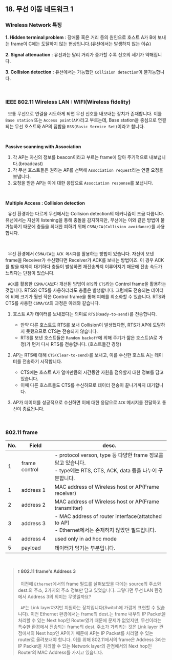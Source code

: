 ## 18. 무선 이동 네트워크 1

### Wireless Network 특징

**1. Hidden terminal problem** : 장애물 혹은 거리 등의 원인으로 호스트 A가 B에 보내는 frame이 C에는 도달하지 않는 현상입니다.(유선에서는 발생하지 않는 이슈)

**2. Signal attenuation** : 유선과는 달리 거리가 증가할 수록 신호의 세기가 약해집니다.

**3. Collision detection** : 유선에서는 가능했던 `Collision detection`이 불가능합니다.

<br>

### IEEE 802.11 Wireless LAN : WIFI(Wireless fidelity)

&nbsp;&nbsp;보통 무선으로 연결을 시도하게 되면 무선 신호를 내보내는 장치가 존재합니다. 이를 `Base station` 또는 `Access point(AP)`라고 부르는데, Base station을 중심으로 연결되는 무선 호스트와 AP의 집합을 `BSS(Basic Service Set)`이라고 합니다.

<br>

**Passive scanning with Association**

1. 각 AP는 자신의 정보를 beacon이라고 부르는 frame에 담아 주기적으로 내보냅니다.(broadcast)
2. 각 무선 호스트들은 원하는 AP를 선택해 `Association request`라는 연결 요청을 보냅니다.
3. 요청을 받은 AP는 이에 대한 응답으로 `Association response`를 보냅니다.

<br>

**Multiple Access : Collision detection**

&nbsp;&nbsp;유선 환경과는 다르게 무선에서는 Collision detection의 메커니즘이 조금 다릅니다. 유선에서는 자신이 listening을 통해 충돌을 감지하지만, 무선에는 이와 같은 방법이 불가능하기 때문에 충돌을 최대한 피하기 위해 `CSMA/CA(Collision avoidance)`를 사용합니다.

<br>

&nbsp;&nbsp;무선 환경에서 `CSMA/CA`는 `ACK 메시지`를 활용하는 방법이 있습니다. 자신이 보낸 frame을 Receiver가 수신했다면 Receiver가 ACK를 보내는 방법이죠. 이 경우 ACK를 받을 때까지 대기하다 충돌이 발생하면 재전송까지 이루어지기 때문에 전송 속도가 느리다는 단점이 있습니다.

&nbsp;&nbsp;`ACK`를 활용한 `CSMA/CA`보다 개선된 방법이 `RTS`와 `CTS`라는 Control frame을 활용하는 것입니다. RTS와 CTS를 사용하더라도 충돌은 발생합니다. 그럼에도 전송되는 데이터에 비해 크기가 훨씬 작은 Control frame을 통해 피해를 최소화할 수 있습니다. RTS와 CTS를 사용한 `CSMA/CA`의 과정은 아래와 같습니다.


1. 호스트 A가 데이터를 보내겠다는 의미로 `RTS(Ready-to-send)`를 전송합니다.

    - 만약 다른 호스트도 RTS를 보내 Collision이 발생했다면, RTS가 AP에 도달하지 못했으므로 CTS는 전송되지 않습니다.
    - RTS를 보낸 호스트들은 `Random backoff`에 의해 주기가 짧은 호스트(A로 가정)가 먼저 다시 RTS를 전송합니다. (호스트들간 경쟁)

2. AP는 RTS에 대해 `CTS(Clear-to-send)`를 보내고, 이를 수신한 호스트 A는 데이터를 전송하기 시작합니다.
    - CTS에는 호스트 A가 얼마만큼의 시간동안 자원을 점유할지 대한 정보를 담고 있습니다.
    - 이때 다른 호스트들도 CTS를 수신하므로 데이터 전송이 끝나기까지 대기합니다.

3. AP가 데이터를 성공적으로 수신하면 이에 대한 응답으로 `ACK` 메시지를 전달하고 통신이 종료됩니다.

<br>

### 802.11 frame

| No. | Field | desc. |
| --- | --- | --- |
| 1 | frame control | - protocol verson, type 등 다양한 frame 정보를 담고 있습니다. <br> - type에는 RTS, CTS, ACK, data 등을 나누어 구분합니다. |
| 1 | address 1 | MAC address of Wireless host or AP(Frame receiver) |
| 2 | address 2 | MAC address of Wireless host or AP(Frame transmitter) |
| 3 | address 3 | - MAC address of router interface(attatched to AP) <br> - Ethernet에서는 존재하지 않았던 필드입니다. |
| 4 | address 4 | used only in ad hoc mode |
| 5 | payload | 데이터가 담기는 부분입니다. |

<br>

> ❗ **802.11 frame's Address 3**
>
> &nbsp;&nbsp;이전에 `Ethernet`에서의 frame 필드를 살펴보았을 때에는 source의 주소와 dest.의 주소, 2가지의 주소 정보만 담고 있었습니다. 그렇다면 무선 LAN 환경에서 Address 3의 의미는 무엇일까요?
>
> &nbsp;&nbsp;`AP`는 Link layer까지만 지원하는 장치입니다(Switch에 가깝게 표현할 수 있습니다). 이전 Ethernet 환경에서는 frame의 dest.는 frame 내부의 IP Packet을 처리할 수 있는 Next hop인 Router였기 때문에 문제가 없었지만, 무선이라는 특수한 환경에서 전송되는 frame의 dest. 주소가 가리키는 것은 Link layer 관점에서의 Next hop인 AP이기 때문에 AP는 IP Packet를 처리할 수 있는 router로 올려보내야 합니다. 이를 위해 802.11에서의 frame은 Address 3라는 IP Packet을 처리할 수 있는 Network layer의 관점에서의 Next hop인 Router의 MAC Address를 가지고 있습니다.